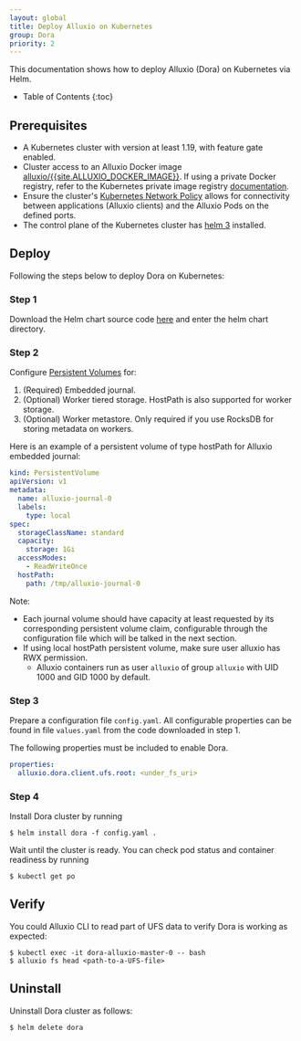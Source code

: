 ```yaml
---
layout: global
title: Deploy Alluxio on Kubernetes
group: Dora
priority: 2
---
```


This documentation shows how to deploy Alluxio (Dora) on Kubernetes via Helm.

* Table of Contents
{:toc}

## Prerequisites

- A Kubernetes cluster with version at least 1.19, with feature gate enabled.
- Cluster access to an Alluxio Docker image [alluxio/{{site.ALLUXIO_DOCKER_IMAGE}}](https://hub.docker.com/r/alluxio/{{site.ALLUXIO_DOCKER_IMAGE}}/).
If using a private Docker registry, refer to the Kubernetes private image registry
[documentation](https://kubernetes.io/docs/tasks/configure-pod-container/pull-image-private-registry/).
- Ensure the cluster's [Kubernetes Network Policy](https://kubernetes.io/docs/concepts/services-networking/network-policies/)
allows for connectivity between applications (Alluxio clients) and the Alluxio Pods on the defined
ports.
- The control plane of the Kubernetes cluster has [helm 3](https://helm.sh/docs/intro/install/) installed.

## Deploy

Following the steps below to deploy Dora on Kubernetes:

### Step 1

Download the Helm chart source code [here](https://github.com/Alluxio/k8s-operator/deploy/charts/alluxio)
and enter the helm chart directory.

### Step 2

Configure [Persistent Volumes](https://kubernetes.io/docs/concepts/storage/persistent-volumes/) for:

1. (Required) Embedded journal.
2. (Optional) Worker tiered storage. HostPath is also supported for worker storage.
3. (Optional) Worker metastore. Only required if you use RocksDB for storing metadata on workers.

Here is an example of a persistent volume of type hostPath for Alluxio embedded journal:
```yaml
kind: PersistentVolume
apiVersion: v1
metadata:
  name: alluxio-journal-0
  labels:
    type: local
spec:
  storageClassName: standard
  capacity:
    storage: 1Gi
  accessModes:
    - ReadWriteOnce
  hostPath:
    path: /tmp/alluxio-journal-0
```
Note:
- Each journal volume should have capacity at least requested by its corresponding persistent volume claim,
configurable through the configuration file which will be talked in the next section.
- If using local hostPath persistent volume, make sure user alluxio has RWX permission.
  - Alluxio containers run as user `alluxio` of group `alluxio` with UID 1000 and GID 1000 by default. 

### Step 3

Prepare a configuration file `config.yaml`.
All configurable properties can be found in file `values.yaml` from the code downloaded in step 1.

The following properties must be included to enable Dora.
```yaml
properties:
  alluxio.dora.client.ufs.root: <under_fs_uri>
```

### Step 4
Install Dora cluster by running 
```console
$ helm install dora -f config.yaml .
```
Wait until the cluster is ready. You can check pod status and container readiness by running 
```console
$ kubectl get po
```

## Verify
You could Alluxio CLI to read part of UFS data to verify Dora is working as expected:
```console
$ kubectl exec -it dora-alluxio-master-0 -- bash
$ alluxio fs head <path-to-a-UFS-file>
```

## Uninstall
Uninstall Dora cluster as follows:
```console
$ helm delete dora
```
